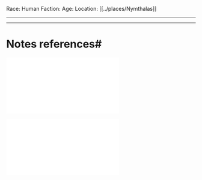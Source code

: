 Race: Human
Faction:
Age:
Location: [[../places/Nymthalas]]



---
---
# Notes references#

![Penelope_revivify](Insights/Penelope_revivify.md)

![Penelope_Arena_Favorite](Insights/Penelope_Arena_Favorite.md)

